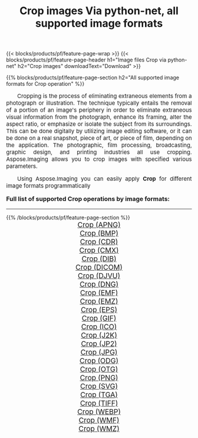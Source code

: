 ﻿---
title: Crop images Via python-net, all supported image formats 
weight: 3920
url: /vi/python-net/crop/ 
lang: vi
langdirlevel: 2
locales: zh-hans,ja,it,ru,de,es,fr,nl,id,lt,pl,pt,vi,tr,ko,zh-hant,ar,hi,th,sv,cs,uk,he
description: Using Aspose.Imaging you can easily Crop images Via python-net
---

{{< blocks/products/pf/feature-page-wrap >}}
{{< blocks/products/pf/feature-page-header h1="Image files Crop via python-net" h2="Crop images" downloadText="Download" >}}


{{% blocks/products/pf/feature-page-section  h2="All supported image formats for Crop operation" %}}
<p align="justify" style="text-indent:2em;font-size:15px;">
Cropping is the process of eliminating extraneous elements from a photograph or illustration. The technique typically entails the removal of a portion of an image's periphery in order to eliminate extraneous visual information from the photograph, enhance its framing, alter the aspect ratio, or emphasize or isolate the subject from its surroundings. This can be done digitally by utilizing image editing software, or it can be done on a real snapshot, piece of art, or piece of film, depending on the application. The photographic, film processing, broadcasting, graphic design, and printing industries all use cropping. Aspose.Imaging allows you to crop images with specified various parameters.
</p>
<p align="justify" style="text-indent:2em;font-size:15px;">
Using Aspose.Imaging you can easily apply <b>Crop</b> for different image formats programmatically
</p>
<h3 style="margin-top:16px;">
Full list of supported Crop operations by image formats:
</h3>
<hr/>
{{% /blocks/products/pf/feature-page-section %}}
<div class="container-fluid productfamilypage bg-gray">
    <div class="convertypes bg-gray agp-content section">
        <div class="container">
		<div class="row other-converters" style="gap: 10px;font-size: 19px;text-align:center;">
		    <div class='col-md-3 other-converter remove-lp remove-rp'><a href="/imaging/vi/python-net/crop/apng/" style="padding:15px;">Crop (APNG)</a></div><div class='col-md-3 other-converter remove-lp remove-rp'><a href="/imaging/vi/python-net/crop/bmp/" style="padding:15px;">Crop (BMP)</a></div><div class='col-md-3 other-converter remove-lp remove-rp'><a href="/imaging/vi/python-net/crop/cdr/" style="padding:15px;">Crop (CDR)</a></div><div class='col-md-3 other-converter remove-lp remove-rp'><a href="/imaging/vi/python-net/crop/cmx/" style="padding:15px;">Crop (CMX)</a></div><div class='col-md-3 other-converter remove-lp remove-rp'><a href="/imaging/vi/python-net/crop/dib/" style="padding:15px;">Crop (DIB)</a></div><div class='col-md-3 other-converter remove-lp remove-rp'><a href="/imaging/vi/python-net/crop/dicom/" style="padding:15px;">Crop (DICOM)</a></div><div class='col-md-3 other-converter remove-lp remove-rp'><a href="/imaging/vi/python-net/crop/djvu/" style="padding:15px;">Crop (DJVU)</a></div><div class='col-md-3 other-converter remove-lp remove-rp'><a href="/imaging/vi/python-net/crop/dng/" style="padding:15px;">Crop (DNG)</a></div><div class='col-md-3 other-converter remove-lp remove-rp'><a href="/imaging/vi/python-net/crop/emf/" style="padding:15px;">Crop (EMF)</a></div><div class='col-md-3 other-converter remove-lp remove-rp'><a href="/imaging/vi/python-net/crop/emz/" style="padding:15px;">Crop (EMZ)</a></div><div class='col-md-3 other-converter remove-lp remove-rp'><a href="/imaging/vi/python-net/crop/eps/" style="padding:15px;">Crop (EPS)</a></div><div class='col-md-3 other-converter remove-lp remove-rp'><a href="/imaging/vi/python-net/crop/gif/" style="padding:15px;">Crop (GIF)</a></div><div class='col-md-3 other-converter remove-lp remove-rp'><a href="/imaging/vi/python-net/crop/ico/" style="padding:15px;">Crop (ICO)</a></div><div class='col-md-3 other-converter remove-lp remove-rp'><a href="/imaging/vi/python-net/crop/j2k/" style="padding:15px;">Crop (J2K)</a></div><div class='col-md-3 other-converter remove-lp remove-rp'><a href="/imaging/vi/python-net/crop/jp2/" style="padding:15px;">Crop (JP2)</a></div><div class='col-md-3 other-converter remove-lp remove-rp'><a href="/imaging/vi/python-net/crop/jpg/" style="padding:15px;">Crop (JPG)</a></div><div class='col-md-3 other-converter remove-lp remove-rp'><a href="/imaging/vi/python-net/crop/odg/" style="padding:15px;">Crop (ODG)</a></div><div class='col-md-3 other-converter remove-lp remove-rp'><a href="/imaging/vi/python-net/crop/otg/" style="padding:15px;">Crop (OTG)</a></div><div class='col-md-3 other-converter remove-lp remove-rp'><a href="/imaging/vi/python-net/crop/png/" style="padding:15px;">Crop (PNG)</a></div><div class='col-md-3 other-converter remove-lp remove-rp'><a href="/imaging/vi/python-net/crop/svg/" style="padding:15px;">Crop (SVG)</a></div><div class='col-md-3 other-converter remove-lp remove-rp'><a href="/imaging/vi/python-net/crop/tga/" style="padding:15px;">Crop (TGA)</a></div><div class='col-md-3 other-converter remove-lp remove-rp'><a href="/imaging/vi/python-net/crop/tiff/" style="padding:15px;">Crop (TIFF)</a></div><div class='col-md-3 other-converter remove-lp remove-rp'><a href="/imaging/vi/python-net/crop/webp/" style="padding:15px;">Crop (WEBP)</a></div><div class='col-md-3 other-converter remove-lp remove-rp'><a href="/imaging/vi/python-net/crop/wmf/" style="padding:15px;">Crop (WMF)</a></div><div class='col-md-3 other-converter remove-lp remove-rp'><a href="/imaging/vi/python-net/crop/wmz/" style="padding:15px;">Crop (WMZ)</a></div>
                </div>
        </div>
    </div>
</div>
<br/>
